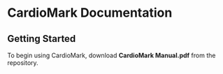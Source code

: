 # CardioMark Documentation
 
## Getting Started
To begin using CardioMark, download **CardioMark Manual.pdf** from the repository.


 
